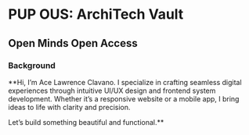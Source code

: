 # PUP OUS: ArchiTech Vault
## Open Minds Open Access

### Background
**Hi, I’m Ace Lawrence Clavano. I specialize in crafting seamless digital experiences through intuitive UI/UX design and frontend system development. Whether it’s a responsive website or a mobile app, I bring ideas to life with clarity and precision.

Let’s build something beautiful and functional.**